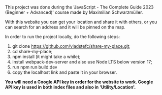 This project was done during the 'JavaScript - The Complete Guide 2023 (Beginner + Advanced)' course made by Maximilian Schwarzmüller.

With this website you can get your location and share it with others, or you can search for an address and it will be pinned on the map.

In order to run the project locally, do the following steps:

1. git clone https://github.com/vladstefc/share-my-place.git;
2. cd share-my-place;
3. npm install (it might take a while);
4. install webpack-dev-server and also use Node LTS below version 17;
5. run npm run build:dev
6. copy the localhost link and paste it in your browser.

**You will need a Google API key in order for the website to work. Google API key is used in both index files and also in 'Utility/Location'.**

